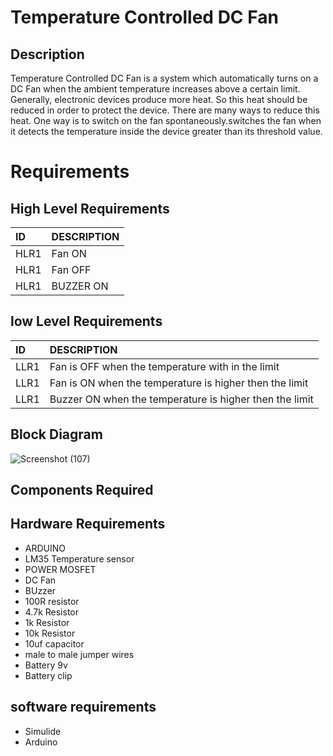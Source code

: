# Temperature Controlled DC Fan
## Description 
Temperature Controlled DC Fan is a system which automatically turns on a DC Fan when the ambient temperature increases above a certain limit.
Generally, electronic devices produce more heat. So this heat should be reduced in order to protect the device. There are many ways to reduce this heat. 
One way is to switch on the fan spontaneously.switches the fan when it detects the temperature inside the device greater than its threshold value. 

# Requirements 
## High Level Requirements
|ID  |DESCRIPTION|
|:---|:----------|
|HLR1|Fan ON     | 
|HLR1|Fan OFF    |
|HLR1|BUZZER ON  |

## low Level Requirements 
|ID  |DESCRIPTION                                            |
|:---|:------------------------------------------------------|
|LLR1|Fan is OFF when the temperature with in the limit      |
|LLR1|Fan is ON when the temperature is higher then the limit|
|LLR1|Buzzer ON when the temperature is higher then the limit|

## Block Diagram
![Screenshot (107)](https://user-images.githubusercontent.com/98865009/155678688-70d7e31c-2a85-4fc4-b93f-5cfc55d19191.png)

## Components Required
## Hardware Requirements 
* ARDUINO
* LM35 Temperature sensor 
* POWER MOSFET 
*  DC Fan
*  BUzzer
*  100R resistor 
*  4.7k Resistor 
*  1k Resistor
*  10k Resistor 
*  10uf capacitor
*  male to male jumper wires
*  Battery 9v
*  Battery clip 

## software requirements
* Simulide
* Arduino



